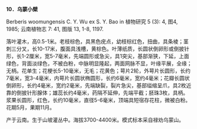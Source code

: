 **10．乌蒙小檗**

Berberis woomungensis C. Y. Wu ex S. Y. Bao in 植物研究 5 (3): 4, 图4, 1985; 云南植物志 7: 41, 图版 13, 1-8, 1197.

落叶灌木，高0.5-1米。老枝棕色，具黑色疣点，幼枝棕红色，扭曲，具条棱；茎刺三分叉，长10-17米，腹面具浅槽，黄棕色。叶薄纸质，长圆状倒卵形或倒披针形，长1-2厘米，宽5-7毫米，先端圆形或急尖，具1突尖，基部渐狭，下延，上面绿色，背面淡绿色，不被白粉，中脉明显隆起，两面网脉不显，叶缘平展，全缘；无柄。花单生；花梗长5-10毫米，无毛；花黄色；萼片2轮，外萼片长圆形，长约7毫米，宽3-4毫米，内萼片长圆状椭圆形，长约6毫米，宽约4毫米；花瓣长圆状倒卵形，长约4毫米，宽约2毫米，先端缺裂，裂片急尖，基部缢缩呈爪，具2枚近靠的倒披针形腺体；雄蕊长约4毫米，药隔不延伸，先端平截；胚珠3枚，具柄。浆果长圆形，红色，长约10毫米，直径5-6毫米，顶端具短宿存花柱，微被白粉。花期5月，果期11月。

产于云南。生于山坡灌丛中。海拔3700-4400米。模式标本采自禄劝乌蒙山。
